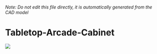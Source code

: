 ###### Note: Do not edit this file directly, it is automatically generated from the CAD model

# Tabletop-Arcade-Cabinet

![](/project.svg)



 

